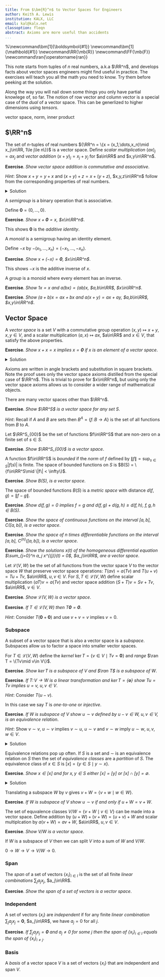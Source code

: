 ```yaml
---
title: From $\bm{R}^n$ to Vector Spaces for Engineers
author: Keith A. Lewis
institution: KALX, LLC
email: kal@kalx.net
classoption: fleqn
abstract: Axioms are more useful than accidents
...
```


%\newcommand\bm[1]{\boldsymbol{#1}}
\newcommand\bm[1]{\mathbold{#1}}
\newcommand\RR{\mb{R}}
\newcommand\FF{\mb{F}}
\newcommand\ran{\operatorname{ran}}

<!--
My PhD involved infinite dimensional vector spaces so excuse me for being appalled
by cartoon introductions to vector spaces floating around the internet these days.
-->
This note starts from tuples of $n$ real numbers, a.k.a $\RR^n$,
and develops facts about vector spaces engineers might find useful in practice.
The exercises will teach you all the math you need to know. Try them
before peeking at the solution.

Along the way you will nail down some things you only have
partial knowlege of, so far. The notion of row vector and column vector
is a special case of the _dual_ of a vector space.
This can be generlized to higher dimensions using _tensors_. 

vector space, norm, inner product

## $\RR^n$

The set of $n$-tuples of real numbers ${\RR^n = \{x = (x_1,\dots,x_n)\mid x_j\in\RR, 1\le j\le n\}}$ is 
a vector space.
Define _scalar multiplication_ $(ax)_j = ax_j$ and _vector addition_
$(x + y)_j = x_j + y_j$ for $a\in\RR$ and $x,y\in\RR^n$.

__Exercise__. _Show vector space addition is commutative and associative_.

_Hint_: Show $x + y = y + x$ and $(x + y) + z = x + (y + z)$, $x,y,z\in\RR^n$
follow from the corresponding properties of real numbers.

<details><summary>Solution</summary>
We have $(x + y)_j = x_j + y_j = y_j + x_j = (y + x)_j$ and
$((x + y) + z)_j = (x + y)_j + z_j = (x_j + y_j) + z_j = x_j + (y_j + z_j) = x_j + (y + z)_j = (x + (y + z))_j$,
$1\le j\le n$
</details>

A _semigroup_ is a binary operation that is associative.

Define $\bm{0} = (0, \ldots, 0)$.

__Exercise__. _Show $x + \bm{0} = x$, $x\in\RR^n$_.

This shows $\bm{0}$ is the _additive identity_.

A _monoid_ is a semigroup having an identity element.

Define $-x$ by $-(x_1,\dots,x_n) = (-x_1,\ldots,-x_n)$.

__Exercise__. _Show $x + (-x) = \bm{0}$, $x\in\RR^n$_.

This shows $-x$ is the additive inverse of $x$.

A _group_ is a monoid where every element has an inverse.

__Exercise__. _Show $1x = x$ and $a(bx) = (ab)x$, $a,b\in\RR$, $x\in\RR^n$_.

__Exercise__. _Show $(a + b)x = ax + bx$ and $a(x + y) = ax + ay$, $a,b\in\RR$, $x,y\in\RR^n$_.

## Vector Space

A _vector space_ is a set $V$ with a commutative group operation $(x,y)\mapsto x + y$, $x,y\in V$,
and a scalar multiplication $(a, x)\mapsto ax$, $a\in\RR$ and $x\in V$, that satisfy the above properties.

__Exercise__. _Show $x + x = x$ implies $x = \bm{0}$ if $x$ is an element of a vector space_.

<details><summary>Solution</summary>
$$
\begin{aligned}
	x + x &= x \\
	&\langle a = b \text{ implies }a + c = b + c\rangle [a\leftarrow x + x, b\leftarrow x, c\leftarrow -x]\\
	(x + x) + (-x) &= x + (-x) \\
	&\langle (a + b) + c = a + (b + c)\rangle[a\leftarrow x, b\leftarrow x, c\leftarrow -x] \\
	x + (x + (-x)) &= x + (-x) \\
	&\langle a + (-a) = \bm{0}\rangle[a\leftarrow x\text{ twice}] \\
	x + \bm{0} &= \bm{0} \\
	&\langle a + \bm{0} = a\rangle[a\leftarrow x] \\
	x &= \bm{0} \\
\end{aligned}
$$
</details>

Axioms are written in angle brackets and substitution in square brackets.
Note the proof uses only the vector space axioms distilled from the special case of $\RR^n$.
This is trivial to prove for $x\in\RR^n$, but using only the vector space axioms
allows us to consider a wider range of mathematical objects.

There are many vector spaces other than $\RR^n$.

__Exercise__. _Show $\RR^S$ is a vector space for any set $S$_.

_Hint_: Recall if $A$ and $B$ are sets then $B^A = \{f\colon B\to A\}$ is the set of all functions from $B$ to $A$.

Let $\RR^S_{00}$ be the set of functions $f\in\RR^S$ that are non-zero on a finite set of $s\in S$.

__Exercise__. _Show $\RR^S_{00}$ is a vector space_.

A function $f\in\RR^S$ is _bounded_ if the _norm_ of $f$ defined by $\|f\| = \sup_{s\in S} |f(s)|$ is finite.
The space of bounded functions on $S$ is $B(S) = \{f\in\RR^S\mid \|f\| < \infty\}$.

__Exercise__. _Show $B(S)$, is a vector space_.

The space of bounded functions $B(S)$ is a _metric space_ with distance ${d(f, g) = \|f - g\|}$.

__Exercise__. _Show $d(f, g) = 0$ implies $f = g$ and $d(f,g) + d(g, h) \ge d(f, h)$, $f,g,h\in B(S)$_.

__Exercise__. _Show the space of continuous functions on the interval $[a,b]$, $C([a,b])$,
is a vector space_.

__Exercise__. _Show the space of $n$ times differentiable functions on the interval $[a,b]$, $C^{(n)}([a,b])$,
is a vector space_.

__Exercise__. _Show the solutions $x(t)$ of the homogeneous differential equation
$\sum_{j=0}^n a_j x^{(j)}(t) = 0$, $a_j\in\RR$, are a vector space_.

Let $\mathcal{L}(V,W)$ be the set of all functions from the vector space $V$
to the vector space $W$ that preserve vector space operations:
$T(av) = a(Tv)$ and $T(u + v) = Tu + Tv$, $a\in\RR$, $u,v\in V$.
For $S,T\in\mathcal{L}(V,W)$ define scalar multiplication $(aT)v = a(Tv)$
and vector space addition $(S + T)v = Sv + Tv$, $a\in\RR$, $v\in V$.

__Exercise__. _Show $\mathcal{L}(V, W)$ is a vector space_.

__Exercise__. _If $T\in\mathcal{L}(V, W)$ then $T\bm{0} = \bm{0}$_.

_Hint_: Consider $T(\bm{0} + \bm{0})$ and use $v + v = v$ implies $v = 0$.

### Subspace

A subset of a vector space that is also a vector space is a _subspace_.
Subspaces allow us to factor a space into smaller vector spaces.

For $T\in\mathcal{L}(V,W)$ define the _kernel_ $\ker T = \{v\in V\mid Tv =
\bm{0}\}$ and _range_ $\ran T = \{Tv\mid v\in V\}$.

__Exercise__. _Show $\ker T$ is a subspace of $V$ and $\ran T$ is a subspace of $W$_.

__Exercise__. _If $T\colon V\to W$ is a linear transformation and $\ker T = \{\bm{o}\}$
show $Tu = Tv$ implies $u = v$, $u,v\in V$_.

_Hint_: Consider $T(u - v)$.

In this case we say $T$ is _one-to-one_ or _injective_.

__Exercise__. _If $W$ is subspace of $V$ show $u\sim v$ defined by $u - v\in W$, $u,v\in V$,
is an equivalence relation_.

_Hint_: Show $v\sim v$, $u\sim v$ implies $v\sim u$, $u\sim v$ and $v\sim w$ imply $u\sim w$,
$u,v,w\in V$.

<details><summary>Solution</summary>
Since $v - v = \bm{0}\in W$ (identity) we have $v\sim v$. If $u \sim v$ then
${u - v\in W}$ so ${v - w = -(u - v)\in W}$ (inverse).
If $u\sim v$ and $v\sim w$ then $u - v$ and $v - w$ belong to $W$ so
${u - w = (u - v) + (v - w)\in W}$ (addition).
</details>

Equivalence relations pop up often. If $S$ is a set and $\sim$ is an equivalence
relation on $S$ then the set of _equivalence classes_ are a _partition_ of $S$.
The equivalence class of $x\in S$ is ${[x] = \{y\in S\mid y\sim x\}}$.

__Exercise__. _Show $x\in [x]$ and for $x,y\in S$ either $[x] = [y]$ or $[x]\cap [y] = \emptyset$_.

<details><summary>Solution</summary>
Since $x\sim x$ we have $x\in [x]$.
If $z\in [x]\cap[y]$ then $z\sim x$ and $z\sim y$ so $x\sim y$.
If $u\in [x]$ then $u\sim x$ so $u\sim y$ and $u\in [y]$.
Likewise, $[y]\subseteq [x]$ so $[x] = [y]$.

</details>

Translating a subspace $W$ by $v$ gives $v + W = \{v + w\mid w\in W\}$.

__Exercise__. _If $W$ is subspace of $V$ show $u\sim v$ if and only if $u + W = v + W$_.

The set of equvalence classes $V/W = \{v + W\mid v\in V\}$ can be made into a vector space.
Define addition by $(u + W) + (v + W) = (u + v) + W$ and scalar multiplcation by
$a(v + W) = av + W$, $a\in\RR$, $u, v\in V$.

__Exercise__. _Show $V/W$ is a vector space_.

If $W$ is a subspace of $V$ then we can split $V$ into a sum of $W$ and $V/W$.

$0\to W\to V\to V/W\to 0$.

### Span

The _span_ of a set of vectors $\{x_i\}_{i\in I}$ is the set of all finite
_linear combinations_ $\sum_j a_j x_j$, $a_j\in\RR$.

__Exercise__. _Show the span of a set of vectors is a vector space_.

### Independent

A set of vectors $\{x_i\}$ are _independent_ if for any finite _linear combination_
$\sum_j a_j x_j = \bm{0}$, $a_j\in\RR$, we have $a_j = 0$ for all $j$.

__Exercise__. _If $\sum_j a_j x_j = \bm{0}$ and $a_j \not= 0$ for some $j$
then the span of $\{x_i\}_{i\in I}$ equals the span of $\{x_i\}_{i\not=j}$_.

### Basis

A _basis_ of a vector space $V$ is a set of vectors $\{x_i\}$ that are independent and span $V$.

<!--
## Matrix

A _matrix_ is an element $T\in\RR^{m\times n}$. We write $T = [t_{ij}]$, $1\le i\le m$, $1\le j\le n$
for the matrix entries. If $x = (x_1,\ldots,x_n)\in\RR^n$ then
$Tx = y = (y_1,\ldots,y_m)\in\RR^m$ where $y_i = \sum_{j=1}^n t_{ij} x_j$.

__Exercise__. _Show $T(av) = a(Tv)$ and $T(v + w) = Tv + Tw$, $a\in\RR$, $v,w\in\R^n$_.

__Exercise__. _Show $T(av + w) = aTv + Tw$, $a\in\RR$, $v,w\in\RR^n$ implies
$T(av) = a(Tv)$ and $T(v + w) = Tv + Tw$_.

 _Hint_: Take $w = 0$ and $a = 1$.

## Linear Transformation

If $V$ and $W$ are vector spaces then a _linear transformaton_ $T\colon V\to W$ is a function
that preserves the vector space operations: $T(au + v) = aTu + Tv$,
$a\in\RR$, $u,v\in V$.

__Exericse__.  _If $T\colon V\to W$ is a linear transformation show $T\bm{0} = \bm{0}$_.

_Hint_: Consider $T(\bm{0} + \bm{0})$ and use $v + v = v$ imples $v = \bm{0}$.

__Exercise__. _The space of linear transformations from $V$ to $W$, $\mathcal{L}(V,W)$, is a vector space_.

The _standard basis_ is $\{\delta^i\}_{i\in I}$ where
$\delta^i\in \FF^I$ is defined by $\delta^i(j) = \delta_{ij}$, the Kronecker delta function,
for $j\in I$,

The _dot product_ $\cdot\colon\RR^n\times\RR^n\to\RR$ of two vectors is $x\cdot y = \sum_j x_j y_j$.

__Exercise__. _Show $a(x\cdot y) = (ax)\cdot y = x\cdot(ay)$ and $(x + y)\cdot z = x\cdot z + y\cdot z$
for $a\in\RR$ and $x,y,z\in\RR^n$_.

The dot product is used to define the _norm_ of a vector $\|x\| = \sqrt{x\cdot x}$.

__Exercise__ (Cauchy–Schwarz inequality) _Show $|x\cdot y| \le \|x\| \|y\|$_.

_Hint_: Use $0\le \|ax - y\|^2 = a^2\|x\|^2 - 2a x\cdot y + \|y\|^2$, $a\in\RR$, $x,y\in\RR^n$.

<details><summary>Solution</summary>
We have $0\le a^2\|x\|^2 - 2a x\cdot y + \|y\|^2 = (a\|x\| - x\cdot y/\|x\|)^2 - (x\cdot y)^2/\|x\|^2 + \|y\|^2$.
Taking ${a = (x\cdot y)/\|x\|^2}$ gives ${0\le - (x\cdot y)^2/\|x\|^2 + \|y\|^2}$
so ${(x\cdot y)^2 \le \|x\|^2 \|y\|^2}$.

Note if ${(x\cdot y)^2 = \|x\|^2 \|y\|^2}$ then $ax = y$ for some $a\in\RR$.
</details>

__Exercise__. _Show $\|ax\| = |a|\|x\|$ and $\|x + y\| \le \|x\| + \|y\|$, for $a\in\RR$, $x,y\in\RR^n$_.

_Hint_: Use $2x\cdot y\le 2\|x\|\|y\|$.

<details><summary>Solution</summary>
We have $\|x + y\|^2 = \|x\|^2 + 2x\cdot y + \|y\|^2 \le \|x\|^2 + 2\|x\|\|y\| + \|y\|^2
= (\|x\| + \|y\|)^2$.
</details>

The norm provides a _metric_ $d\colon\RR^n\times\RR^n\to [0,\infty)$
defined by $d(x, y) = \|x - y\|$.

__Exercise__. _Show $d(x,y) = d(y,x)$, $d(x,y) + d(y,z) \le d(x,z)$ and
$d(x,x) = 0$ implies $x = 0$ for $x,y,z\in\RR^n$_.

_Hint_: Use $\|u + v\| \le \|u\| + \|v\|$ for appropriate $u,v\in\RR^n$.

Let $\FF$ be a field and $I$ be a set.
The _set exponential_ $\FF^I = \{x\colon I\to\RR\}$ is a _vector space_
under pointwise addition and scalar multiplication,
$(x + y)(i) = x(i) + y(i)$ and $(ax)(i) = ax(i)$, $i\in I$, $x,y\in\FF^I$, $a\in\FF$.

Dot product does not work in infinite dimensions.

The _vector space dual_ of $\FF^I$ is $\FF_I = (\FF^I)^* = \{x^*\colon \FF^I\to\FF\}$.
The _standard dual basis_ is $\{\delta_i\}_{i\in I}$ where
$\delta_i\in \FF_I$ is defined by $\delta_i(\delta^j) = \delta_{ij}$, $j\in I$,
-->
